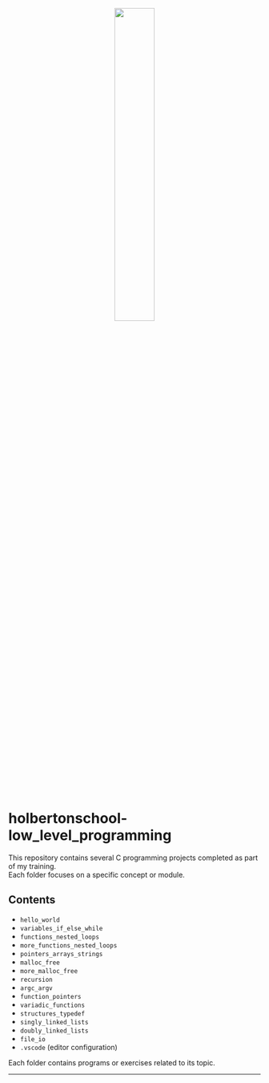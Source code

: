 <p align="center">
   <img src="https://github.com/user-attachments/assets/7d564981-cb81-43e7-819a-25ffcfc5bd72" width="40%" height="40%"/>
</p>

# holbertonschool-low_level_programming

This repository contains several C programming projects completed as part of my training.  
Each folder focuses on a specific concept or module.

## Contents

- `hello_world`  
- `variables_if_else_while`  
- `functions_nested_loops`  
- `more_functions_nested_loops`  
- `pointers_arrays_strings`  
- `malloc_free`  
- `more_malloc_free`  
- `recursion`  
- `argc_argv`  
- `function_pointers`  
- `variadic_functions`  
- `structures_typedef`  
- `singly_linked_lists`  
- `doubly_linked_lists`  
- `file_io`  
- `.vscode` (editor configuration)

Each folder contains programs or exercises related to its topic.

---
